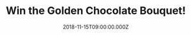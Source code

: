---
campaign-uuid: "c-e1b1d340-13e5-477a-a1f5-ab079f26b388"
type: "Competition"
category: "Gifts"
date: "2018-11-15T09:00:00.000Z"
end-date: "2018-12-15T23:59:00.000Z"
disable-form: false
is_promoted: false
has_entry_page: true
title: "Win the Golden Chocolate Bouquet!"
competition-description: "<p>It doesn’t have to be a special occasion for this beauty.\
  \ But now that Christmas is coming…we have another reason to give it away to one\
  \ of our lucky members. This exquisite posy has been crafted for that special\_\
  person in your life so If you don’t want to miss this opportunity, enter below for\
  \ a chance to treat your loved ones now.</p>"
hero-header: "Win the Golden Chocolate Bouquet!"
terms-confirmation: "N/A"
banner-img: "https://assets.expresslyapp.com/asset-f9dfc355-dc72-44e0-b2ad-25baf62978ab.jpg"
logo-left-href: "http://club.expressly.io"
logo-left-image: "https://assets.expresslyapp.com/asset-00815309-953b-44bc-ad2c-2920b4ffa850.jpg"
logo-left-title: "Expressly Club"
bg-image-hero: "https://assets.expresslyapp.com/asset-233f4fa6-b97a-4550-9737-ad6f6f80d855.jpg"
bg-image-first: "https://assets.expresslyapp.com/asset-d7147f97-2845-4af5-bf31-8e5ee198f279.jpg"
section1-content: "<p>We all have a goldie in our lives, a best friend, a great hubby,\
  \ a wonderful partner… somebody who we cherish with and think they’re totally worth\
  \ their weight in gold.This amazing bouquet features 10 Ferrero Rocher Chocolates\
  \ and\_14 solid Belgian milk chocolates stars from Chocolatier and is sure to give\
  \ you that WOW feeling.</p>\r\n<p>This stunning golden bouquet says you’re simply\
  \ amazing. If you can’t wait to taste their amazing Ferreros, enter the form below\
  \ for a chance to win and give this special bouquet to your special one.</p>\r\n\
  <p>Good luck!</p>"
entry-title: "Win the Golden Chocolate Bouquet!"
entry-content: "Enter the draw to win the Golden Chocolate Bouquet by completing the\
  \ form below before 23:59 on 15th of December 2018."
has-winner: false
prize-description: "Golden Chocolate Bouquet."
special-conditions: "Multiple entries are allowed up to one every day."
country-restrictions:
- "GB"
---